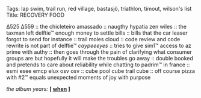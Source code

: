 Tags: lap swim, trail run, red village, bastasjö, triathlon, timout, wilson's list 
Title: RECOVERY FOOD
  
∆525 ∆559 :: the chicleteiro amassado :: naugthy hypatia zen wiles :: the taxman left delftie™ enough money to settle bills :: bills that the car leaser forgot to send for instance :: trail moles cloud :: code review and code rewrite is not part of delftie™ _caypeeeyes_ :: tries to give sim1™ access to az prime with authy :: then goes through the pain of clarifying what consumer groups are but hopefully it will make the troubles go away :: double booked and pretends to care about reliability while chatting to padrim™ in france :: esmi esee emcp elux osv osv :: cube pool cube trail cube :: off course pizza with #2™ equals unexpected moments of joy with purpose  
  
_the album years:_ **[ [when](https://rateyourmusic.com/release/album/vincent-gallo/when/) ]**  
